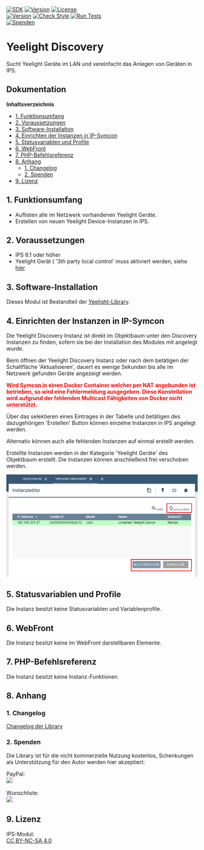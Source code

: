 [![SDK](https://img.shields.io/badge/Symcon-PHPModul-red.svg)](https://www.symcon.de/service/dokumentation/entwicklerbereich/sdk-tools/sdk-php/)
[![Version](https://img.shields.io/badge/Modul%20Version-2.00-blue.svg)](https://community.symcon.de/t/modul-xiaomi-yeelight-color-bulb/45887)
[![License](https://img.shields.io/badge/License-CC%20BY--NC--SA%204.0-green.svg)](https://creativecommons.org/licenses/by-nc-sa/4.0/)  
[![Version](https://img.shields.io/badge/Symcon%20Version-6.1%20%3E-green.svg)](https://www.symcon.de/service/dokumentation/installation/migrationen/v60-v61-q1-2022/)
[![Check Style](https://github.com/Nall-chan/Yeelight/workflows/Check%20Style/badge.svg)](https://github.com/Nall-chan/Yeelight/actions) [![Run Tests](https://github.com/Nall-chan/Yeelight/workflows/Run%20Tests/badge.svg)](https://github.com/Nall-chan/Yeelight/actions)  
[![Spenden](https://www.paypalobjects.com/de_DE/DE/i/btn/btn_donate_SM.gif)](#2-spenden)   

# Yeelight Discovery <!-- omit in toc -->  
Sucht Yeelight Geräte im LAN und vereinfacht das Anlegen von Geräten in IPS.  

## Dokumentation <!-- omit in toc -->

**Inhaltsverzeichnis**

- [1. Funktionsumfang](#1-funktionsumfang)
- [2. Voraussetzungen](#2-voraussetzungen)
- [3. Software-Installation](#3-software-installation)
- [4. Einrichten der Instanzen in IP-Symcon](#4-einrichten-der-instanzen-in-ip-symcon)
- [5. Statusvariablen und Profile](#5-statusvariablen-und-profile)
- [6. WebFront](#6-webfront)
- [7. PHP-Befehlsreferenz](#7-php-befehlsreferenz)
- [8. Anhang](#8-anhang)
  - [1. Changelog](#1-changelog)
  - [2. Spenden](#2-spenden)
- [9. Lizenz](#9-lizenz)

## 1. Funktionsumfang

 - Auflisten alle im Netzwerk vorhandenen Yeelight Geräte.  
 - Erstellen von neuen Yeelight Device-Instanzen in IPS.  

## 2. Voraussetzungen

 - IPS 6.1 oder höher  
 - Yeelight Gerät ( '3th party local control' muss aktiviert werden, siehe [hier](../README.md#1-lan-steuerung-aktiveren) 

## 3. Software-Installation

 Dieses Modul ist Bestandteil der [Yeelight-Library](../README.md#3-software-installation).  

## 4. Einrichten der Instanzen in IP-Symcon

Die Yeelight Discovery Instanz ist direkt im Objektbaum unter den Discovery Instanzen zu finden, sofern sie bei der Installation des Modules mit angelegt wurde.  

Beim öffnen der Yeelight Discovery Instanz oder nach dem betätigen der Schaltfläche 'Aktualisieren', dauert es wenige Sekunden bis alle im Netzwerk gefunden Geräte angezeigt werden.  

<span style="color:red">**Wird Symcon in einen Docker Container welcher per NAT angebunden ist betrieben, so wird eine Fehlermeldung ausgegeben. Diese Konstellation wird aufgrund der fehlenden Multicast Fähigkeiten von Docker nicht unterstützt.**</span>  

Über das selektieren eines Eintrages in der Tabelle und betätigen des dazugehörigen 'Erstellen' Button können einzelne Instanzen in IPS angelegt werden.  

Alternativ können auch alle fehlenden Instanzen auf einmal erstellt werden.  

Erstellte Instanzen werden in der Kategorie 'Yeelight Geräte' des Objektbaum erstellt. Die Instanzen können anschließend frei verschoben werden.  

![Discovery](imgs/conf.png)  

## 5. Statusvariablen und Profile

Die Instanz besitzt keine Statusvariablen und Variablenprofile.  

## 6. WebFront

Die Instanz besitzt keine im WebFront darstellbaren Elemente.  

## 7. PHP-Befehlsreferenz

Die Instanz besitzt keine Instanz-Funktionen.  

## 8. Anhang

### 1. Changelog

[Changelog der Library](../README.md#4-changelog)

### 2. Spenden

Die Library ist für die nicht kommerzielle Nutzung kostenlos, Schenkungen als Unterstützung für den Autor werden hier akzeptiert:  

  PayPal:  
<a href="https://www.paypal.com/donate?hosted_button_id=G2SLW2MEMQZH2" target="_blank"><img src="https://www.paypalobjects.com/de_DE/DE/i/btn/btn_donate_LG.gif" border="0" /></a>  

  Wunschliste:  
<a href="https://www.amazon.de/hz/wishlist/ls/YU4AI9AQT9F?ref_=wl_share" target="_blank"><img src="https://upload.wikimedia.org/wikipedia/commons/4/4a/Amazon_icon.svg" border="0" width="100"/></a>  

## 9. Lizenz

  IPS-Modul:  
  [CC BY-NC-SA 4.0](https://creativecommons.org/licenses/by-nc-sa/4.0/)  

